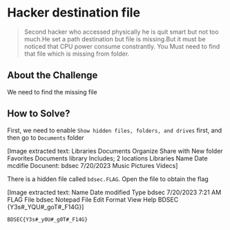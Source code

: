 # Hacker destination file
> Second hacker who accessed physically he is quit smart but not too much.He set a path destination but file is missing.But it must be noticed that CPU power consume constrantly. You Must need to find that file which is missing from folder.

## About the Challenge
We need to find the missing file

## How to Solve?
First, we need to enable `Show hidden files, folders, and drives` first, and then go to `Documents` folder


[Image extracted text: Libraries
Documents
Organize
Share with
New folder
Favorites
Documents library
Includes; 2 locations
Libraries
Name
Date mcdifie
Docunent:
bdsec
7/20/2023
Music
Pictures
Videcs]


There is a hidden file called `bdsec.FLAG`. Open the file to obtain the flag


[Image extracted text: Name
Date modified
Type
bdsec
7/20/2023 7:21 AM
FLAG File
bdsec
Notepad
File
Edit
Format
View
Help
BDSEC {Y3s#_YQU#_goT#_F14G}]


```
BDSEC{Y3s#_y0U#_g0T#_F14G}
```